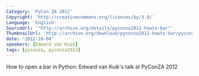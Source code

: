 ```yaml
---
Category: 'PyCon ZA 2012'
Copyright: 'http://creativecommons.org/licenses/by/3.0/'
Language: 'English'
SourceUrl: '"http://archive.org/details/pyconza2012-howto-bar"'
ThumbnailUrl: 'http://archive.org/download/pyconza2012-howto-bar/pyconza2012-howto-bar.thumbs/pyconza2012-howto-bar_000206.jpg'
date: '2012-10-04'
speakers: [Edward van Kuik]
tags: [pyconza, pyconza2012]
---
```

How to open a bar in Python: Edward van Kuik's talk at PyConZA 2012